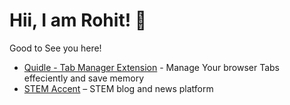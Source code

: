 # Hii, I am Rohit! 👋
Good to See you here!
- [Quidle - Tab Manager Extension](https://chromewebstore.google.com/detail/quidle/bknegggfpladncmbjldhdiiojojihpnl) - Manage Your browser Tabs effeciently and save memory
- [STEM Accent](https://stemaccent.com) – STEM blog and news platform
